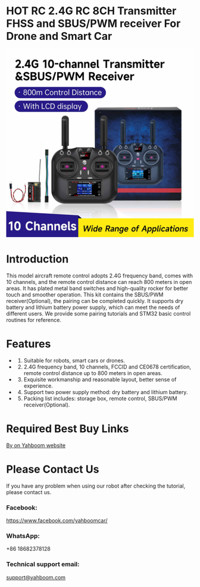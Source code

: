 # HOT RC 2.4G RC 8CH Transmitter FHSS and SBUS/PWM receiver For Drone and Smart Car
![](https://github.com/YahboomTechnology/10-channel-Model-aircraft-remote-control/blob/main/Model-aircraft-remote-control.jpg)
# Introduction
This model aircraft remote control adopts 2.4G frequency band, comes with 10 channels, and the remote control distance can reach 800 meters in open areas. It has plated metal band switches and high-quality rocker for better touch and smoother operation. This kit contains the SBUS/PWM receiver(Optional), the pairing can be completed quickly. It supports dry battery and lithium battery power supply, which can meet the needs of different users. We provide some pairing tutorials and STM32 basic control routines for reference.
# Features
* 1) Suitable for robots, smart cars or drones.
* 2) 2.4G frequency band, 10 channels, FCCID and CE0678 certification, remote control distance up to 800 meters in open areas.
* 3) Exquisite workmanship and reasonable layout, better sense of experience.
* 4) Support two power supply method: dry battery and lithium battery.
* 5) Packing list includes: storage box, remote control, SBUS/PWM receiver(Optional).

# Required Best Buy Links
[By on Yahboom website](https://category.yahboom.net/products/2-4g_rc)

# Please Contact Us
If you have any problem when using our robot after checking the tutorial, please contact us.

### Facebook: 
https://www.facebook.com/yahboomcar/ 
  
### WhatsApp:

+86 18682378128

### Technical support email: 
support@yahboom.com


